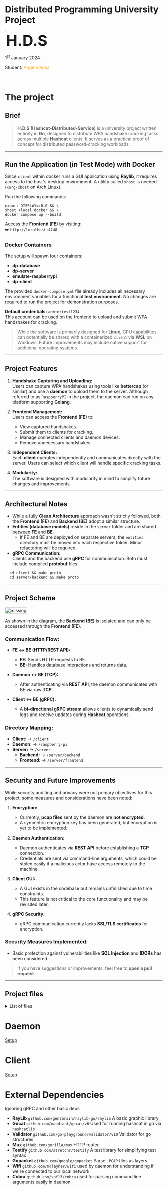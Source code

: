 # Distributed Programming University Project

<img src='docs/images/logo.png' style='zoom: 20%; border-radius: 50%;' align=left />

<font size='10'><strong>H.D.S</strong></font><br>

1<sup>st</sup> January 2024

Student: <font color='orange'>Angelo Rosa</font>

<br>

# The project

## Brief

> **H.D.S (Hashcat-Distributed-Service)** is a university project written entirely in **Go**, designed to distribute WPA handshake cracking tasks across multiple **Hashcat** clients. It serves as a practical proof of concept for distributed password-cracking workloads.

---

## Run the Application (in Test Mode) with Docker

Since `client` within docker runs a GUI application using **Raylib**, it requires access to the host's desktop environment. A utility called `xhost` is needed (`xorg-xhost` on Arch Linux).

Run the following commands:

```
export DISPLAY=:0.0 && \
xhost +local:docker && \
docker compose up --build
```

Access the **Frontend (FE)** by visiting:  
➡️ `http://localhost:4748`

### Docker Containers
The setup will spawn four containers:
- **dp-database**
- **dp-server**
- **emulate-raspberrypi**
- **dp-client**

The provided `docker-compose.yml` file already includes all necessary environment variables for a functional **test environment**. No changes are required to run the project for demonstration purposes.

**Default credentials:** `admin:test1234`  
This account can be used on the frontend to upload and submit WPA handshakes for cracking.

> While the software is primarily designed for **Linux**, GPU capabilities can potentially be shared with a containerized `client` via **WSL** on Windows. Future improvements may include native support for additional operating systems.

---

## Project Features

1. **Handshake Capturing and Uploading:**  
   Users can capture WPA handshakes using tools like **bettercap** (or similar) and use a **daemon** to upload them to the server. Although referred to as `RaspberryPI` in the project, the daemon can run on any platform supporting **Golang**.

2. **Frontend Management:**  
   Users can access the **Frontend (FE)** to:
    - View captured handshakes.
    - Submit them to clients for cracking.
    - Manage connected clients and daemon devices.
    - Remove unnecessary handshakes.

3. **Independent Clients:**  
   Each **client** operates independently and communicates directly with the server. Users can select which client will handle specific cracking tasks.

4. **Modularity:**  
   The software is designed with modularity in mind to simplify future changes and improvements.

---

## Architectural Notes

- While a fully **Clean Architecture** approach wasn't strictly followed, both the **Frontend (FE)** and **Backend (BE)** adopt a similar structure.
- **Entities (database models)** reside in the `server` folder and are shared between **FE** and **BE**.
    - If FE and BE are deployed on separate servers, the `entities` directory must be moved into each respective folder. Minor refactoring will be required.
- **gRPC Communication:**  
  Clients and the backend use **gRPC** for communication. Both must include compiled **protobuf** files:

```
  cd client && make proto
  cd server/backend && make proto
```

---

## Project Scheme

<img src='docs/images/project-structure.png' style='zoom: 100%; border: 2px solid #ddd;' alt="missing"/>

As shown in the diagram, the **Backend (BE)** is isolated and can only be accessed through the **Frontend (FE)**.

### Communication Flow:
- **FE ↔ BE (HTTP/REST API):**
    - **FE:** Sends HTTP requests to BE.
    - **BE:** Handles database interactions and returns data.

- **Daemon ↔ BE (TCP):**
    - After authenticating via **REST API**, the daemon communicates with BE via raw **TCP**.

- **Client ↔ BE (gRPC):**
    - A **bi-directional gRPC stream** allows clients to dynamically send logs and receive updates during **Hashcat** operations.

### Directory Mapping:
- **Client:** -> `/client`
- **Daemon:** -> `/raspberry-pi`
- **Server:** -> `/server`
    - **Backend:** -> `/server/backend`
    - **Frontend:** -> `/server/frontend`

---

## Security and Future Improvements

While security auditing and privacy were not primary objectives for this project, some measures and considerations have been noted:

1. **Encryption:**
    - Currently, **pcap files** sent by the daemon are **not encrypted**.
    - A symmetric encryption key has been generated, but encryption is yet to be implemented.

2. **Daemon Authentication:**
    - Daemon authenticates via **REST API** before establishing a **TCP** connection.
    - Credentials are sent via command-line arguments, which could be stolen easily if a malicious actor have access remotely to the machine.

3. **Client GUI:**
    - A GUI exists in the codebase but remains unfinished due to time constraints.
    - This feature is not critical to the core functionality and may be revisited later.

4. **gRPC Security:**
    - gRPC communication currently lacks **SSL/TLS certificates** for encryption.

### Security Measures Implemented:
- Basic protection against vulnerabilities like **SQL Injection** and **IDORs** has been considered.

> If you have suggestions or improvements, feel free to **open a pull request**.

---

## Project files

<details>
  <summary>List of files</summary>

```
├── client
│   ├── Dockerfile
│   ├── go.mod
│   ├── go.sum
│   ├── internal
│   │   ├── constants
│   │   │   └── constants.go
│   │   ├── entities
│   │   │   ├── auth_request.go
│   │   │   └── handshake.go
│   │   ├── environment
│   │   │   └── init.go
│   │   ├── grpcclient
│   │   │   ├── communication.go
│   │   │   └── init.go
│   │   ├── gui
│   │   │   ├── login_window.go
│   │   │   └── process_window.go
│   │   ├── hcxtools
│   │   │   └── hcxpcapngtool.go
│   │   ├── mygocat
│   │   │   ├── gocat.go
│   │   │   └── task_handler.go
│   │   ├── resources
│   │   │   └── fonts
│   │   │       ├── Roboto-BlackItalic.ttf
│   │   │       ├── Roboto-Black.ttf
│   │   │       ├── Roboto-BoldItalic.ttf
│   │   │       ├── Roboto-Bold.ttf
│   │   │       ├── Roboto-Italic.ttf
│   │   │       ├── Roboto-LightItalic.ttf
│   │   │       ├── Roboto-Light.ttf
│   │   │       ├── Roboto-MediumItalic.ttf
│   │   │       ├── Roboto-Medium.ttf
│   │   │       ├── Roboto-Regular.ttf
│   │   │       ├── Roboto-ThinItalic.ttf
│   │   │       └── Roboto-Thin.ttf
│   │   └── utils
│   │       └── utils.go
│   ├── main.go
│   ├── Makefile
│   └── wordlists
├── database
│   ├── Dockerfile
│   ├── initialize.sql
│   └── my.cnf
├── docker-compose.yaml
├── externals
│   ├── gocat
│   ├── hashcat
│   └── hcxtools
├── LICENSE
├── proto-definitions
│   └── hds
│       ├── hds.proto
│       ├── hds_request.proto
│       └── hds_response.proto
├── proto.sh
├── raspberry-pi
│   ├── Dockerfile
│   ├── go.mod
│   ├── go.sum
│   ├── handshakes
│   │   └── test.pcap
│   ├── internal
│   │   ├── authapi
│   │   │   └── authenticate.go
│   │   ├── cmd
│   │   │   └── command_parser.go
│   │   ├── constants
│   │   │   └── constants.go
│   │   ├── daemon
│   │   │   ├── communication.go
│   │   │   ├── environment.go
│   │   │   └── init.go
│   │   ├── entities
│   │   │   ├── api_entities.go
│   │   │   └── handshake.go
│   │   ├── utils
│   │   │   └── utils.go
│   │   ├── wifi
│   │   │   └── wifi.go
│   │   └── wpaparser
│   │       ├── getwpa.go
│   │       └── parser.go
│   ├── main.go
│   └── Makefile
├── README.md
└── server
    ├── backend
    │   ├── cmd
    │   │   └── main.go
    │   └── internal
    │       ├── constants
    │       │   └── constants.go
    │       ├── errors
    │       │   └── errors.go
    │       ├── grpcserver
    │       │   ├── commands.go
    │       │   ├── common_grpc_test.go
    │       │   ├── controllers.go
    │       │   ├── grpc_test.go
    │       │   ├── init.go
    │       │   └── options.go
    │       ├── infrastructure
    │       │   └── database.go
    │       ├── raspberrypi
    │       │   ├── common_raspberrypi_test.go
    │       │   ├── components.go
    │       │   ├── init.go
    │       │   ├── raspberrypi_test.go
    │       │   └── tcp_server.go
    │       ├── repository
    │       │   └── repository.go
    │       ├── response
    │       │   └── response.go
    │       ├── restapi
    │       │   ├── authenticate
    │       │   │   ├── handler_anonymous.go
    │       │   │   └── handler_user.go
    │       │   ├── client
    │       │   │   └── handler_user.go
    │       │   ├── handlers.go
    │       │   ├── handshake
    │       │   │   └── handler_user.go
    │       │   ├── logout
    │       │   │   └── handler_user.go
    │       │   ├── middlewares
    │       │   │   ├── auth_middlware.go
    │       │   │   ├── common_middleware.go
    │       │   │   └── log_requests.go
    │       │   ├── raspberrypi
    │       │   │   └── handler_user.go
    │       │   ├── register
    │       │   │   └── anonymous_handler.go
    │       │   └── routes.go
    │       ├── seed
    │       │   └── seed_api.go
    │       ├── testsuite
    │       │   ├── auth_api.go
    │       │   ├── setup_grpc.go
    │       │   └── tcp_ip.go
    │       ├── usecase
    │       │   └── usecase.go
    │       └── utils
    │           ├── utils.go
    │           └── validator.go
    ├── Dockerfile
    ├── entities
    │   ├── client.go
    │   ├── handshake.go
    │   ├── raspberry_pi.go
    │   ├── role.go
    │   ├── uniform_response.go
    │   └── user.go
    ├── frontend
    │   ├── cmd
    │   │   ├── custom.go
    │   │   └── main.go
    │   ├── internal
    │   │   ├── constants
    │   │   │   └── constants.go
    │   │   ├── errors
    │   │   │   └── errors.go
    │   │   ├── middlewares
    │   │   │   ├── auth_middleware.go
    │   │   │   ├── cookie_middleware.go
    │   │   │   └── log_requests.go
    │   │   ├── pages
    │   │   │   ├── clients
    │   │   │   │   └── clients.go
    │   │   │   ├── handshakes
    │   │   │   │   └── handshake.go
    │   │   │   ├── login
    │   │   │   │   └── login.go
    │   │   │   ├── logout
    │   │   │   │   └── logout.go
    │   │   │   ├── pages.go
    │   │   │   ├── raspberrypi
    │   │   │   │   └── raspberrypi.go
    │   │   │   ├── register
    │   │   │   │   └── register.go
    │   │   │   ├── routes.go
    │   │   │   └── welcome
    │   │   │       └── welcome.go
    │   │   ├── repository
    │   │   │   └── repository.go
    │   │   ├── response
    │   │   │   └── response.go
    │   │   ├── usecase
    │   │   │   └── usecase.go
    │   │   └── utils
    │   │       ├── utils.go
    │   │       └── validator.go
    │   ├── static
    │   │   ├── images
    │   │   │   └── logo.png
    │   │   ├── scripts
    │   │   │   ├── bootstrap.min.js
    │   │   │   ├── dashboard.js
    │   │   │   ├── github-stats.js
    │   │   │   ├── jquery-3.3.1.min.js
    │   │   │   ├── popper.min.js
    │   │   │   └── theme-toggle.js
    │   │   ├── static.go
    │   │   └── styles
    │   │       ├── bootstrap-4.3.1.min.css
    │   │       ├── custom.css
    │   │       └── main.css
    │   └── views
    │       ├── clients.html
    │       ├── handshake.html
    │       ├── login.html
    │       ├── raspberrypi.html
    │       ├── register.html
    │       ├── views.go
    │       └── welcome.html
    ├── go.mod
    ├── go.sum
    ├── main.go
    └── Makefile

79 directories, 143 files
```


</details>

# Daemon

[Setup](raspberry-pi/README.md)

# Client

[Setup](client/README.md)

# External Dependencies

Ignoring gRPC and other basic deps

- **RayLib** `github.com/gen2brain/raylib-go/raylib` A basic graphic library
- **Gocat** `github.com/mandiant/gocat/v6` Used for running hashcat in go via `hashcatlib` 
- **Validator** `github.com/go-playground/validator/v10` Validator for go structures
- **Mux** `github.com/gorilla/mux` HTTP router
- **Testify** `github.com/stretchr/testify` A test library for simplifying test syntax
- **Gopacket** `github.com/google/gopacket` Parse `.PCAP` files as layers
- **Wifi** `github.com/mdlayher/wifi` used by daemon for understanding if we're connected to our local network
- **Cobra** `github.com/spf13/cobra` used for parsing command line arguments easily in daemon